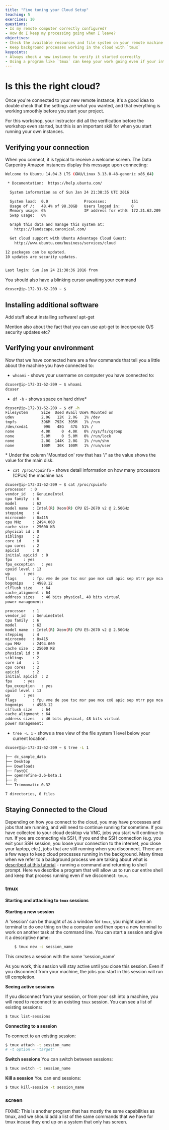 ```yaml
---
title: "Fine tuning your Cloud Setup"
teaching: 5
exercises: 10
questions:
- Is my remote computer correctly configured?
- How do I keep my processing going when I leave?
objectives:
- Check the available resources and file system on your remote machine
- Keep background processes working in the cloud with `tmux`
keypoints:
- Always check a new instance to verify it started correctly
- Using a program like `tmux` can keep your work going even if your internet connection is bad
---
```


# Is this the right cloud?

Once you're connected to your new remote instance, it's a good idea to double check that
the settings are what you wanted, and that everything is working smoothly before you start
your project.

For this workshop, your instructor did all the verification before the workshop
even started, but this is an important skill for when you start running your own instances.


## Verifying your connection

When you connect, it is typical to receive a welcome screen. The Data Carpentry Amazon instances display this message upon connecting:

```bash
Welcome to Ubuntu 14.04.3 LTS (GNU/Linux 3.13.0-48-generic x86_64)

 * Documentation:  https://help.ubuntu.com/

  System information as of Sun Jan 24 21:38:35 UTC 2016

  System load:  0.0                Processes:           151
  Usage of /:   48.4% of 98.30GB   Users logged in:     0
  Memory usage: 6%                 IP address for eth0: 172.31.62.209
  Swap usage:   0%

  Graph this data and manage this system at:
    https://landscape.canonical.com/

  Get cloud support with Ubuntu Advantage Cloud Guest:
    http://www.ubuntu.com/business/services/cloud

12 packages can be updated.
10 updates are security updates.


Last login: Sun Jan 24 21:38:36 2016 from
```

You should also have a blinking cursor awaiting your command

```bash
dcuser@ip-172-31-62-209 ~ $
```

## Installing additional software

Add stuff about installing software!
apt-get

Mention also about the fact that you can use apt-get to incorporate O/S security updates etc? 

## Verifying your environment

Now that we have connected here are a few commands that tell you a little about the machine you have connected to:

- `whoami` - shows your username on computer you have connected to:

```bash
dcuser@ip-172-31-62-209 ~ $ whoami
dcuser
```

-  `df -h` - shows space on hard drive*

```bash
dcuser@ip-172-31-62-209 ~ $ df -h
Filesystem      Size  Used Avail Use% Mounted on
udev            2.0G   12K  2.0G   1% /dev
tmpfs           396M  792K  395M   1% /run
/dev/xvda1       99G   48G   47G  51% /
none            4.0K     0  4.0K   0% /sys/fs/cgroup
none            5.0M     0  5.0M   0% /run/lock
none            2.0G  144K  2.0G   1% /run/shm
none            100M   36K  100M   1% /run/user
```

\* Under the column 'Mounted on' row that has '/' as the value shows the value for the main disk.

- `cat /proc/cpuinfo` - shows detail information on how many processors (CPUs) the machine has

```bash
dcuser@ip-172-31-62-209 ~ $ cat /proc/cpuinfo
processor  : 0
vendor_id	: GenuineIntel
cpu family	: 6
model		: 62
model name	: Intel(R) Xeon(R) CPU E5-2670 v2 @ 2.50GHz
stepping	: 4
microcode	: 0x415
cpu MHz		: 2494.060
cache size	: 25600 KB
physical id	: 0
siblings	: 2
core id		: 0
cpu cores	: 2
apicid		: 0
initial apicid	: 0
fpu		: yes
fpu_exception	: yes
cpuid level	: 13
wp		: yes
flags		: fpu vme de pse tsc msr pae mce cx8 apic sep mtrr pge mca cmov pat pse36 clflush mmx fxsr sse sse2 ht syscall nx rdtscp lm constant_tsc rep_good nopl xtopology eagerfpu pni pclmulqdq ssse3 cx16 pcid sse4_1 sse4_2 x2apic popcnt tsc_deadline_timer aes xsave avx f16c rdrand hypervisor lahf_lm xsaveopt fsgsbase smep erms
bogomips	: 4988.12
clflush size	: 64
cache_alignment	: 64
address sizes	: 46 bits physical, 48 bits virtual
power management:

processor	: 1
vendor_id	: GenuineIntel
cpu family	: 6
model		: 62
model name	: Intel(R) Xeon(R) CPU E5-2670 v2 @ 2.50GHz
stepping	: 4
microcode	: 0x415
cpu MHz		: 2494.060
cache size	: 25600 KB
physical id	: 0
siblings	: 2
core id		: 1
cpu cores	: 2
apicid		: 2
initial apicid	: 2
fpu		: yes
fpu_exception	: yes
cpuid level	: 13
wp		: yes
flags		: fpu vme de pse tsc msr pae mce cx8 apic sep mtrr pge mca cmov pat pse36 clflush mmx fxsr sse sse2 ht syscall nx rdtscp lm constant_tsc rep_good nopl xtopology eagerfpu pni pclmulqdq ssse3 cx16 pcid sse4_1 sse4_2 x2apic popcnt tsc_deadline_timer aes xsave avx f16c rdrand hypervisor lahf_lm xsaveopt fsgsbase smep erms
bogomips	: 4988.12
clflush size	: 64
cache_alignment	: 64
address sizes	: 46 bits physical, 48 bits virtual
power management:
```
- `tree -L 1` - shows a tree view of the file system 1 level below your current location.

```bash
dcuser@ip-172-31-62-209 ~ $ tree -L 1

├── dc_sample_data
├── Desktop
├── Downloads
├── FastQC
├── openrefine-2.6-beta.1
├── R
└── Trimmomatic-0.32

7 directories, 0 files
```

## Staying Connected to the Cloud

Depending on how you connect to the cloud, you may have processes and jobs that are
running, and will need to continue running for sometime. If you have collected to your
cloud desktop via VNC, jobs you start will continue to run. If you are connecting via SSH,
if you end the SSH connection (e.g. you exit your SSH session, you loose your connection
to the internet, you close your laptop, etc.), jobs that are still running when you
disconnect. There are a few ways to keep cloud processes running in the background.
Many times when we refer to a background process we are talking about what is
[described at this tutorial](http://www.cyberciti.biz/faq/linux-command-line-run-in-background/) -
running a command and returning to shell prompt. Here we describe a program that will
allow us to run our entire shell and keep that process running even if we disconnect: `tmux`.

### tmux


#### Starting and attaching to `tmux` sessions

**Starting a new session**

A 'session' can be thought of as a window for `tmux`, you might open an terminal to do one thing on the a computer and then open a new terminal to work on another task at the command line. You can start a session and give it a descriptive name:

```bash
    $ tmux new -s session_name
```
This creates a session with the name 'session_name'

As you work, this session will stay active until you close this session. Even if you disconnect from your machine, the jobs you start in this session will run till completion.

**Seeing active sessions**

If you disconnect from your session, or from your ssh into a machine, you will need to reconnect to an existing `tmux` session. You can see a list of existing sessions:

```bash
$ tmux list-sessions
```

**Connecting to a session**

To connect to an existing session:

```bash
$ tmux attach -t session_name
# -t option = 'target'
```

**Switch sessions**
You can switch between sessions:

```bash
$ tmux switch -t session_name
```

**Kill a session**
You can end sessions:

```bash
$ tmux kill-session -t session_name
```

### screen

FIXME: This is another program that has mostly the same capabilities as tmux, and we should add
a list of the same commands that we have for tmux incase they end up on a system that only
has screen.
